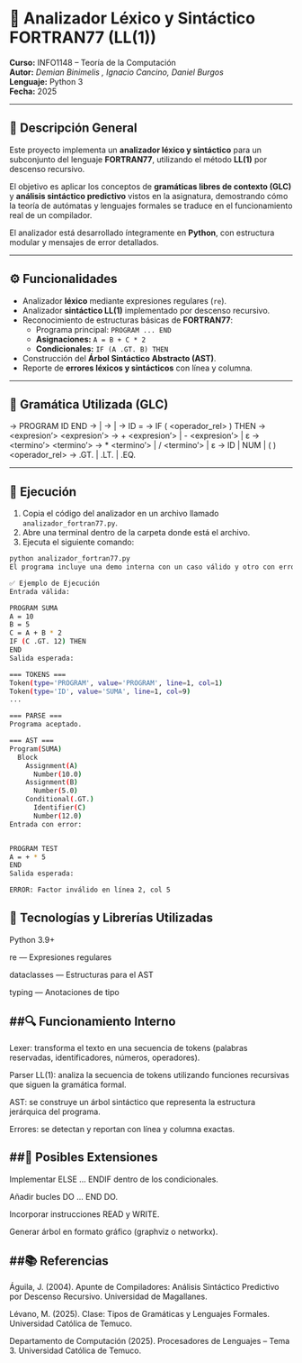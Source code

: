 # 🧮 Analizador Léxico y Sintáctico FORTRAN77 (LL(1))

**Curso:** INFO1148 – Teoría de la Computación  
**Autor:** *Demian  Binimelis , Ignacio  Cancino, Daniel Burgos*  
**Lenguaje:** Python 3  
**Fecha:** 2025  

---

## 📘 Descripción General

Este proyecto implementa un **analizador léxico y sintáctico** para un subconjunto del lenguaje **FORTRAN77**, utilizando el método **LL(1)** por descenso recursivo.

El objetivo es aplicar los conceptos de **gramáticas libres de contexto (GLC)** y **análisis sintáctico predictivo** vistos en la asignatura, demostrando cómo la teoría de autómatas y lenguajes formales se traduce en el funcionamiento real de un compilador.

El analizador está desarrollado íntegramente en **Python**, con estructura modular y mensajes de error detallados.

---

## ⚙️ Funcionalidades

- Analizador **léxico** mediante expresiones regulares (`re`).
- Analizador **sintáctico LL(1)** implementado por descenso recursivo.
- Reconocimiento de estructuras básicas de **FORTRAN77**:
  - Programa principal: `PROGRAM ... END`
  - **Asignaciones:** `A = B + C * 2`
  - **Condicionales:** `IF (A .GT. B) THEN`
- Construcción del **Árbol Sintáctico Abstracto (AST)**.
- Reporte de **errores léxicos y sintácticos** con línea y columna.

---

## 🧩 Gramática Utilizada (GLC)

<programa> → PROGRAM ID <bloque> END
<bloque> → <sentencia> | <sentencia> <bloque>
<sentencia> → <asignacion> | <condicional>
<asignacion> → ID = <expresion>
<condicional>→ IF ( <expresion> <operador_rel> <expresion> ) THEN
<expresion> → <termino> <expresion’>
<expresion’> → + <termino> <expresion’> | - <termino> <expresion’> | ε
<termino> → <factor> <termino’>
<termino’> → * <factor> <termino’> | / <factor> <termino’> | ε
<factor> → ID | NUM | ( <expresion> )
<operador_rel> → .GT. | .LT. | .EQ.

---

## 🚀 Ejecución

1. Copia el código del analizador en un archivo llamado `analizador_fortran77.py`.  
2. Abre una terminal dentro de la carpeta donde está el archivo.  
3. Ejecuta el siguiente comando:

```bash
python analizador_fortran77.py
El programa incluye una demo interna con un caso válido y otro con error.

✅ Ejemplo de Ejecución
Entrada válida:

PROGRAM SUMA
A = 10
B = 5
C = A + B * 2
IF (C .GT. 12) THEN
END
Salida esperada:

=== TOKENS ===
Token(type='PROGRAM', value='PROGRAM', line=1, col=1)
Token(type='ID', value='SUMA', line=1, col=9)
...

=== PARSE ===
Programa aceptado.

=== AST ===
Program(SUMA)
  Block
    Assignment(A)
      Number(10.0)
    Assignment(B)
      Number(5.0)
    Conditional(.GT.)
      Identifier(C)
      Number(12.0)
Entrada con error:


PROGRAM TEST
A = + * 5
END
Salida esperada:

ERROR: Factor inválido en línea 2, col 5
```

🧱 Tecnologías y Librerías Utilizadas
---
Python 3.9+

re — Expresiones regulares

dataclasses — Estructuras para el AST

typing — Anotaciones de tipo

##🔍 Funcionamiento Interno
---
Lexer: transforma el texto en una secuencia de tokens (palabras reservadas, identificadores, números, operadores).

Parser LL(1): analiza la secuencia de tokens utilizando funciones recursivas que siguen la gramática formal.

AST: se construye un árbol sintáctico que representa la estructura jerárquica del programa.

Errores: se detectan y reportan con línea y columna exactas.


##🧩 Posibles Extensiones
---
Implementar ELSE ... ENDIF dentro de los condicionales.

Añadir bucles DO ... END DO.

Incorporar instrucciones READ y WRITE.

Generar árbol en formato gráfico (graphviz o networkx).


##📚 Referencias
---
Águila, J. (2004). Apunte de Compiladores: Análisis Sintáctico Predictivo por Descenso Recursivo. Universidad de Magallanes.

Lévano, M. (2025). Clase: Tipos de Gramáticas y Lenguajes Formales. Universidad Católica de Temuco.

Departamento de Computación (2025). Procesadores de Lenguajes – Tema 3. Universidad Católica de Temuco.
